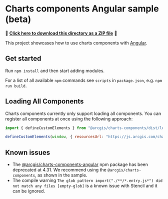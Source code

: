 # Charts components Angular sample (beta)

📁 **[Click here to download this directory as a ZIP file](https://esri.github.io/jsapi-resources/zips/charts-components-sample-angular.zip)** 📁

This project showcases how to use charts components with [Angular](https://angular.dev/).

## Get started

Run `npm install` and then start adding modules.

For a list of all available `npm` commands see `scripts` in `package.json`, e.g. `npm run build`.

## Loading All Components

Charts components currently only support loading all components. You can register all components at once using the following approach:

```js
import { defineCustomElements } from "@arcgis/charts-components/dist/loader";

defineCustomElements(window, { resourcesUrl: "https://js.arcgis.com/charts-components/4.32/assets" });
```

## Known issues

- The [@arcgis/charts-components-angular](https://www.npmjs.com/package/@arcgis/charts-components-angular) npm package has been deprecated at 4.31. We recommend using the `@arcgis/charts-components`, as shown in the sample.
- The compile warning `The glob pattern import("./**/*.entry.js*") did not match any files [empty-glob]` is a known issue with Stencil and it can be ignored.
